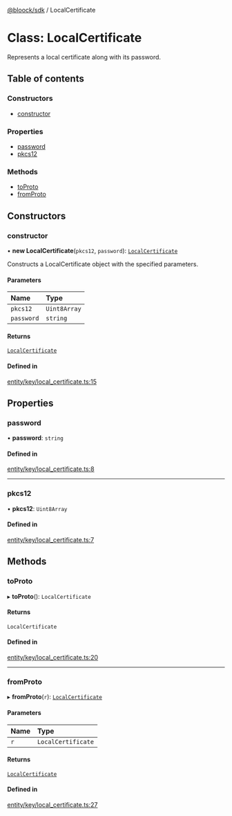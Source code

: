 [@bloock/sdk](../index.md) / LocalCertificate

# Class: LocalCertificate

Represents a local certificate along with its password.

## Table of contents

### Constructors

- [constructor](LocalCertificate.md#constructor)

### Properties

- [password](LocalCertificate.md#password)
- [pkcs12](LocalCertificate.md#pkcs12)

### Methods

- [toProto](LocalCertificate.md#toproto)
- [fromProto](LocalCertificate.md#fromproto)

## Constructors

### constructor

• **new LocalCertificate**(`pkcs12`, `password`): [`LocalCertificate`](LocalCertificate.md)

Constructs a LocalCertificate object with the specified parameters.

#### Parameters

| Name | Type |
| :------ | :------ |
| `pkcs12` | `Uint8Array` |
| `password` | `string` |

#### Returns

[`LocalCertificate`](LocalCertificate.md)

#### Defined in

[entity/key/local_certificate.ts:15](https://github.com/bloock/bloock-sdk/blob/61770ea/languages/js/src/entity/key/local_certificate.ts#L15)

## Properties

### password

• **password**: `string`

#### Defined in

[entity/key/local_certificate.ts:8](https://github.com/bloock/bloock-sdk/blob/61770ea/languages/js/src/entity/key/local_certificate.ts#L8)

___

### pkcs12

• **pkcs12**: `Uint8Array`

#### Defined in

[entity/key/local_certificate.ts:7](https://github.com/bloock/bloock-sdk/blob/61770ea/languages/js/src/entity/key/local_certificate.ts#L7)

## Methods

### toProto

▸ **toProto**(): `LocalCertificate`

#### Returns

`LocalCertificate`

#### Defined in

[entity/key/local_certificate.ts:20](https://github.com/bloock/bloock-sdk/blob/61770ea/languages/js/src/entity/key/local_certificate.ts#L20)

___

### fromProto

▸ **fromProto**(`r`): [`LocalCertificate`](LocalCertificate.md)

#### Parameters

| Name | Type |
| :------ | :------ |
| `r` | `LocalCertificate` |

#### Returns

[`LocalCertificate`](LocalCertificate.md)

#### Defined in

[entity/key/local_certificate.ts:27](https://github.com/bloock/bloock-sdk/blob/61770ea/languages/js/src/entity/key/local_certificate.ts#L27)
